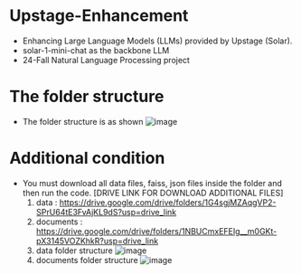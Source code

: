 # Upstage-Enhancement
- Enhancing Large Language Models (LLMs) provided by Upstage (Solar).
- solar-1-mini-chat as the backbone LLM
- 24-Fall Natural Language Processing project

# The folder structure
- The folder structure is as shown
  ![image](https://github.com/user-attachments/assets/462c9bfe-af6f-40ff-8144-58f8f2068b7d)

# Additional condition
- You must download all data files, faiss, json files inside the folder and then run the code.
  [DRIVE LINK FOR DOWNLOAD ADDITIONAL FILES] 
  1) data : https://drive.google.com/drive/folders/1G4sgjMZAqgVP2-SPrU64tE3FvAjKL9dS?usp=drive_link
  2) documents : https://drive.google.com/drive/folders/1NBUCmxEFEIg__m0GKt-pX3145VOZKhkR?usp=drive_link
  3) data folder structure 
   ![image](https://github.com/user-attachments/assets/b2b4b6c4-16a6-4282-bba3-8bd1e825fdf9)
  4) documents folder structure
   ![image](https://github.com/user-attachments/assets/eeb062ce-457b-4589-b0f2-0dd926868c32)

